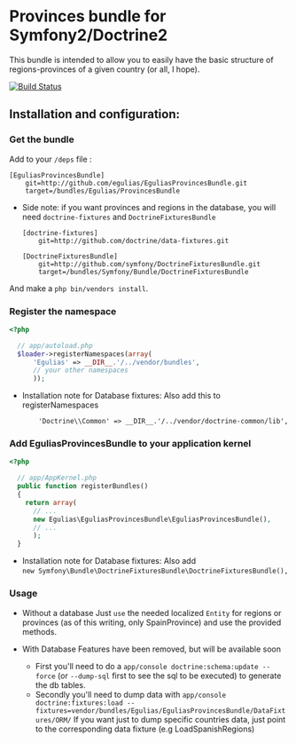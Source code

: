 # Provinces bundle for Symfony2/Doctrine2

This bundle is intended to allow you to easily have the basic structure of regions-provinces of a given country (or all,
I hope).

[![Build
Status](https://secure.travis-ci.org/egulias/EguliasProvincesBundle.png)](http://travis-ci.org/egulias/EguliasProvincesBundle)

## Installation and configuration:

### Get the bundle

Add to your `/deps` file :

```
[EguliasProvincesBundle]
    git=http://github.com/egulias/EguliasProvincesBundle.git
    target=/bundles/Egulias/ProvincesBundle
```
  * Side note: if you want provinces and regions in the database, you will need  `doctrine-fixtures` 
    and `DoctrineFixturesBundle`
    
    ```  
    [doctrine-fixtures]   
        git=http://github.com/doctrine/data-fixtures.git

    [DoctrineFixturesBundle]
        git=http://github.com/symfony/DoctrineFixturesBundle.git
        target=/bundles/Symfony/Bundle/DoctrineFixturesBundle 
    ```
        
And make a `php bin/vendors install`.

### Register the namespace

``` php
<?php

  // app/autoload.php
  $loader->registerNamespaces(array(
      'Egulias' => __DIR__.'/../vendor/bundles',
      // your other namespaces
      ));
```
  * Installation note for Database fixtures:
    Also add this to registerNamespaces

    ``` 'Doctrine\\Common\\DataFixtures' => __DIR__.'/../vendor/doctrine-fixtures/lib',
        'Doctrine\\Common' => __DIR__.'/../vendor/doctrine-common/lib', 
    ```

### Add EguliasProvincesBundle to your application kernel

``` php
<?php

  // app/AppKernel.php
  public function registerBundles()
  {
    return array(
      // ...
      new Egulias\EguliasProvincesBundle\EguliasProvincesBundle(),
      // ...
      );
  }
```

- Installation note for Database fixtures:
  Also add  
  ```new Symfony\Bundle\DoctrineFixturesBundle\DoctrineFixturesBundle(),```

### Usage

  * Without a database
    Just `use` the needed localized `Entity` for regions or provinces (as of this writing, only SpainProvince) and use the
    provided methods.

  * With Database
  Features have been removed, but will be available soon
    - First you'll need to do a `app/console doctrine:schema:update --force` (or `--dump-sql` first to see the sql to be
        executed) to generate the db tables.
    - Secondly you'll need to dump data with
      ```app/console doctrine:fixtures:load --fixtures=vendor/bundles/Egulias/EguliasProvincesBundle/DataFixtures/ORM/```
      If you want just to dump specific countries data, just point to the corresponding data fixture (e.g
      LoadSpanishRegions)
